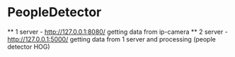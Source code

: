 # PeopleDetector
** 1 server - http://127.0.0.1:8080/ getting data from ip-camera
** 2 server - http://127.0.0.1:5000/ getting data from 1 server and processing (people detector HOG)
